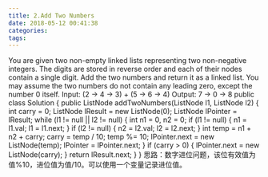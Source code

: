 ```yaml
---
title: 2.Add Two Numbers
date: 2018-05-12 00:41:38
categories:
tags:
---
```

You are given two non-empty linked lists representing two non-negative integers. The digits are stored in reverse order and each of their nodes contain a single digit. Add the two numbers and return it as a linked list.
You may assume the two numbers do not contain any leading zero, except the number 0 itself.
Input: (2 -> 4 -> 3) + (5 -> 6 -> 4)
Output: 7 -> 0 -> 8
public class Solution {
    public ListNode addTwoNumbers(ListNode l1, ListNode l2) {
        int carry = 0;
        ListNode lResult = new ListNode(0);
        ListNode lPointer = lResult;
        while (l1 != null || l2 != null) {
            int n1 = 0, n2 = 0;
            if (l1 != null) {
                n1 = l1.val;
                l1 = l1.next;
            }
            if (l2 != null) {
                n2 = l2.val;
                l2 = l2.next;
            }
            int temp = n1 + n2 + carry;
            carry = temp / 10;
            temp %= 10;
            lPointer.next = new ListNode(temp);
            lPointer = lPointer.next;
        }
        if (carry > 0) {
            lPointer.next = new ListNode(carry);
        }
        return lResult.next;
    }
}
思路：数字进位问题，该位有效值为值%10，进位值为值/10。可以使用一个变量记录进位值。
